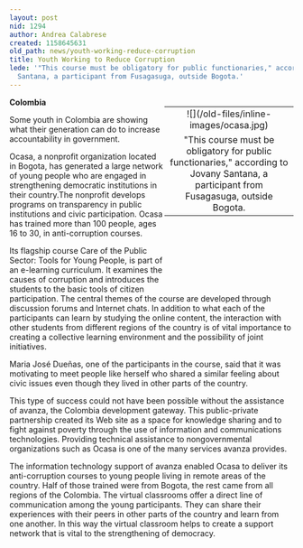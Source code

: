 ```yaml
---
layout: post
nid: 1294
author: Andrea Calabrese
created: 1158645631
old_path: news/youth-working-reduce-corruption
title: Youth Working to Reduce Corruption
lede: '"This course must be obligatory for public functionaries," according to Jovany
  Santana, a participant from Fusagasuga, outside Bogota.'
---
```


<table align="right" border="0" style="width:229px;height:312px;"><tbody><tr><td align="center" valign="middle">![](/old-files/inline-images/ocasa.jpg)</td></tr><tr><td align="center" valign="bottom">"This course must be obligatory for public functionaries," according to Jovany Santana, a participant from Fusagasuga, outside Bogota.</td></tr></tbody></table>

**Colombia**

Some youth in Colombia are showing what their generation can do to increase accountability in government.

Ocasa, a nonprofit organization located in Bogota, has generated a large network of young people who are engaged in strengthening democratic institutions in their country.The nonprofit develops programs on transparency in public institutions and civic participation. Ocasa has trained more than 100 people, ages 16 to 30, in anti-corruption courses.

Its flagship course Care of the Public Sector: Tools for Young People, is part of an e-learning curriculum. It examines the causes of corruption and introduces the students to the basic tools of citizen participation. The central themes of the course are developed through discussion forums and Internet chats. In addition to what each of the participants can learn by studying the online content, the interaction with other students from different regions of the country is of vital importance to creating a collective learning environment and the possibility of joint initiatives.

Maria José Dueñas, one of the participants in the course, said that it was motivating to meet people like herself who shared a similar feeling about civic issues even though they lived in other parts of the country.

This type of success could not have been possible without the assistance of avanza, the Colombia development gateway. This public-private partnership created its Web site as a space for knowledge sharing and to fight against poverty through the use of information and communications technologies. Providing technical assistance to nongovernmental organizations such as Ocasa is one of the many services avanza provides.

The information technology support of avanza enabled Ocasa to deliver its anti-corruption courses to young people living in remote areas of the country. Half of those trained were from Bogota, the rest came from all regions of the Colombia. The virtual classrooms offer a direct line of communication among the young participants. They can share their experiences with their peers in other parts of the country and learn from one another. In this way the virtual classroom helps to create a support network that is vital to the strengthening of democracy.
